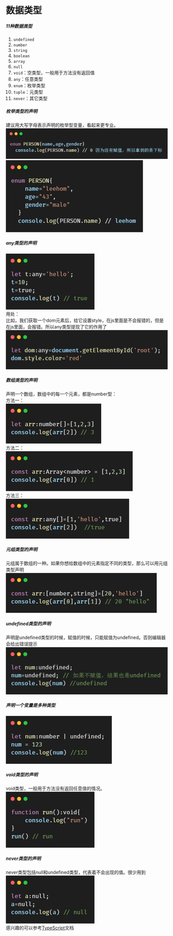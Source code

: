 # 数据类型

##### 11种数据类型
1.  `undefined`
2.  `number`
3.  `string`
4.  `boolean`
5.  `array`
6.  `null`
7.  `void`：空类型，一般用于方法没有返回值
8.  `any`：任意类型
9.  `enum`：枚举类型
10.  `tuple`：元类型
11.  `never`：其它类型

##### 枚举类型的声明
建议用大写字母表示声明的枚举型变量，看起来更专业。
![avatar](./images/03.png)<br>
![avatar](./images/04.png)<br>

##### any类型的声明
![avatar](./images/05.png)<br>
用处：<br>
比如，我们获取一个dom元素后，给它设置style，在js里面是不会报错的，但是在js里面，会报错。所以any类型提现了它的作用了<br>
![avatar](./images/09.png)

##### 数组类型的声明
声明一个数组，数组中的每一个元素，都是number型：<br>
方法一：<br>
![avatar](./images/06.png)<br>
方法二：<br>
![avatar](./images/07.png)<br>
方法三：<br>
![avatar](./images/10.png)<br>

##### 元组类型的声明
元组属于数组的一种。如果你想给数组中的元素指定不同的类型，那么可以用元组类型声明<br>
![avatar](./images/08.png)

##### undefined类型的声明
声明是undefined类型的时候，赋值的时候，只能赋值为undefined。否则编辑器会给出错误提示<br>
![avatar](./images/11.png)


##### 声明一个变量是多种类型
![avatar](./images/12.png)

##### void类型的声明
void类型，一般用于方法没有返回任意值的情况。<br>
![avatar](./images/13.png)

##### never类型的声明
never类型包括null和undefined类型，代表着不会出现的值。很少用到<br>
![avatar](./images/14.png)<br>
感兴趣的可以参考[TypeScript](https://www.tslang.cn/docs/handbook/basic-types.html)文档